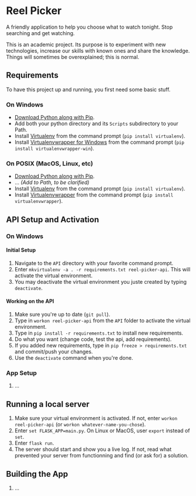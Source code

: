 # Reel Picker

A friendly application to help you choose what to watch tonight. Stop searching and get watching.

This is an academic project. Its purpose is to experiment with new technologies, increase our skills with known ones and share the knowledge. Things will sometimes be overexplained; this is normal.

## Requirements

To have this project up and running, you first need some basic stuff.

### On Windows

- [Download Python along with Pip](https://www.python.org/ftp/python/3.6.2/python-3.6.2.exe).
- Add both your python directory and its `Scripts` subdirectory to your Path.
- Install [Virtualenv](https://virtualenv.pypa.io/en/stable/) from the command prompt (`pip install virtualenv`).
- Install [Virtualenvwrapper for Windows](https://github.com/davidmarble/virtualenvwrapper-win/) from the command prompt (`pip install virtualenvwrapper-win`).


### On POSIX (MacOS, Linux, etc)

- [Download Python along with Pip](https://www.python.org/ftp/python/3.6.2/python-3.6.2.exe).
- ... _(Add to Path, to be clarified)_
- Install [Virtualenv](https://virtualenv.pypa.io/en/stable/) from the command prompt (`pip install virtualenv`).
- Install [Virtualenvwrapper](http://virtualenvwrapper.readthedocs.io/en/latest/) from the command prompt (`pip install virtualenvwrapper`).

## API Setup and Activation

### On Windows

#### Initial Setup

1. Navigate to the `API` directory with your favorite command prompt.
2. Enter `mkvirtualenv -a . -r requirements.txt reel-picker-api`. This will activate the virtual environment.
3. You may deactivate the virtual environment you juste created by typing `deactivate`.

#### Working on the API

1. Make sure you're up to date (`git pull`).
2. Type in `workon reel-picker-api` from the `API` folder to activate the virtual environment.
3. Type in `pip install -r requirements.txt` to install new requirements.
4. Do what you want (change code, test the api, add requirements).
5. If you added new requirements, type in `pip freeze > requirements.txt` and commit/push your changes.
6. Use the `deactivate` command when you're done.

### App Setup

1. ...

## Running a local server

1. Make sure your virtual environment is activated. If not, enter `workon reel-picker-api` (or `workon whatever-name-you-chose`).
2. Enter `set FLASK_APP=main.py`. On Linux or MacOS, user `export` instead of `set`.
3. Enter `flask run`.
4. The server should start and show you a live log. If not, read what prevented your server from functionning and find (or ask for) a solution.

## Building the App

1. ...
